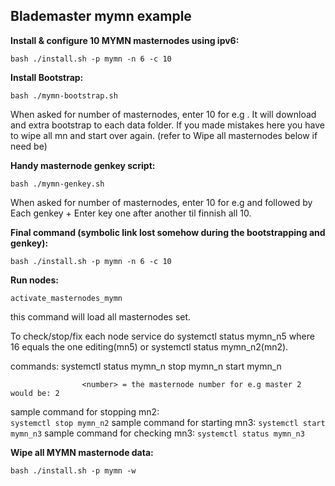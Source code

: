 ## Blademaster mymn example

**Install & configure 10 MYMN masternodes using ipv6:**

```
bash ./install.sh -p mymn -n 6 -c 10 
```
**Install Bootstrap:**

```
bash ./mymn-bootstrap.sh
```
When asked for number of masternodes, enter 10 for e.g . It will download and extra bootstrap to each data folder. If you made mistakes here you have to wipe all mn and 
start over again. (refer to Wipe all masternodes below if need be)

**Handy masternode genkey script:**

```
bash ./mymn-genkey.sh
```
When asked for number of masternodes, enter 10 for e.g and followed by Each genkey + Enter key  one after another til finnish all 10.

**Final command (symbolic link lost somehow during the bootstrapping and genkey):**
```
bash ./install.sh -p mymn -n 6 -c 10 
```

**Run nodes:**
```
activate_masternodes_mymn
```
this command will load all masternodes set. 

To check/stop/fix each node service do
systemctl status mymn_n5 where 16 equals the one editing(mn5) or systemctl status mymn_n2(mn2).

commands: systemctl status mymn_n<number>
                    stop   mymn_n<number>
                    start  mymn_n<number>

                    <number> = the masternode number for e.g master 2 would be: 2
sample command for stopping mn2:                     
    ```
    systemctl stop mymn_n2
    ```
sample command for starting mn3:
    ```
    systemctl start mymn_n3
    ```
sample command for checking mn3:
    ```
    systemctl status mymn_n3
    ```

**Wipe all MYMN masternode data:**

```
bash ./install.sh -p mymn -w
```
